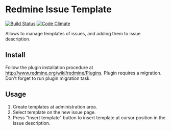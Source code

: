 # Redmine Issue Template

[![Build Status](https://travis-ci.org/Undev/redmine_issue_template.png?branch=master)](https://travis-ci.org/Undev/redmine_issue_template)
[![Code Climate](https://codeclimate.com/github/Undev/redmine_issue_template.png)](https://codeclimate.com/github/Undev/redmine_issue_template)

Allows to manage templates of issues, and adding them to issue description.

## Install

Follow the plugin installation procedure at http://www.redmine.org/wiki/redmine/Plugins.
Plugin requires a migration. Don't forget to run plugin migration task.

## Usage

1. Create templates at administration area.
2. Select template on the new issue page.
3. Press "Insert template" button to insert template at cursor position in the issue description.
